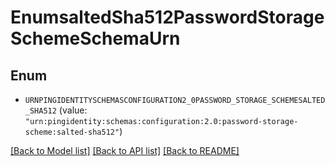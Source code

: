 # EnumsaltedSha512PasswordStorageSchemeSchemaUrn

## Enum


* `URNPINGIDENTITYSCHEMASCONFIGURATION2_0PASSWORD_STORAGE_SCHEMESALTED_SHA512` (value: `"urn:pingidentity:schemas:configuration:2.0:password-storage-scheme:salted-sha512"`)


[[Back to Model list]](../README.md#documentation-for-models) [[Back to API list]](../README.md#documentation-for-api-endpoints) [[Back to README]](../README.md)



